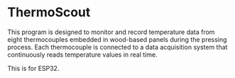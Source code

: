 # ThermoScout
This program is designed to monitor and record temperature data from eight thermocouples embedded in wood-based panels during the pressing process. Each thermocouple is connected to a data acquisition system that continuously reads temperature values in real time.

This is for ESP32.

